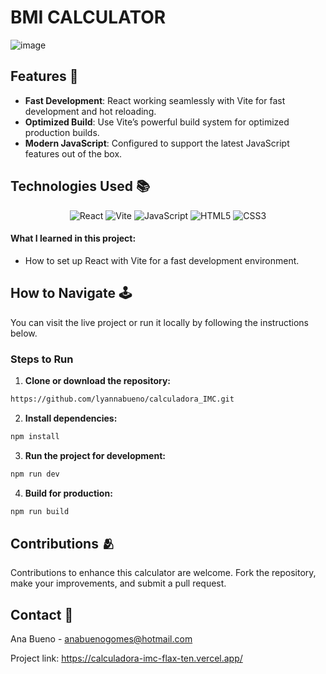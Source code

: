 # BMI CALCULATOR

![image](https://github.com/user-attachments/assets/b0e3e3a5-d992-4585-b15e-b1f48eb3b493)

## Features 🌟
- **Fast Development**: React working seamlessly with Vite for fast development and hot reloading.
- **Optimized Build**: Use Vite’s powerful build system for optimized production builds.
- **Modern JavaScript**: Configured to support the latest JavaScript features out of the box.

## Technologies Used 📚

<p align="center"> 
  <img src="https://img.shields.io/badge/react-%2320232a.svg?style=for-the-badge&logo=react&logoColor=61DAFB" alt="React">     
  <img src="https://img.shields.io/badge/vite-%23646CFF.svg?style=for-the-badge&logo=vite&logoColor=white" alt="Vite"> 
  <img src="https://img.shields.io/badge/javascript-%23F7DF1E.svg?style=for-the-badge&logo=javascript&logoColor=black" alt="JavaScript">
  <img src="https://img.shields.io/badge/html5-%23E34F26.svg?style=for-the-badge&logo=html5&logoColor=white" alt="HTML5">
  <img src="https://img.shields.io/badge/css3-%231572B6.svg?style=for-the-badge&logo=css3&logoColor=white" alt="CSS3">
</p>

#### What I learned in this project:
- How to set up React with Vite for a fast development environment.

## How to Navigate 🕹️

You can visit the live project or run it locally by following the instructions below.

### Steps to Run

1. **Clone or download the repository:**

```bash
https://github.com/lyannabueno/calculadora_IMC.git
```

2. **Install dependencies:**

```bash
npm install
```

3. **Run the project for development:**

```bash
npm run dev
```

4. **Build for production:**

```bash
npm run build
```

## Contributions 🫂

Contributions to enhance this calculator are welcome. Fork the repository, make your improvements, and submit a pull request.

## Contact 📩

Ana Bueno - anabuenogomes@hotmail.com

Project link: https://calculadora-imc-flax-ten.vercel.app/
